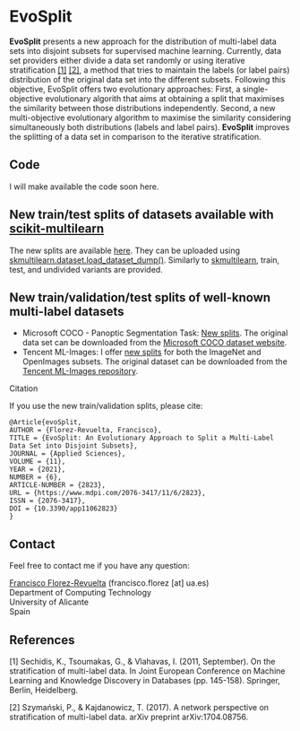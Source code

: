 # EvoSplit

**EvoSplit** presents a new approach for the distribution of multi-label data sets into disjoint subsets for supervised machine learning. Currently, data set providers either divide a data set randomly or using iterative stratification [[1]](#1) [[2]](#2), a method that tries to maintain the labels (or label pairs) distribution of the original data set into the different subsets. Following this objective, EvoSplit offers two evolutionary approaches: First, a single-objective evolutionary algorith that aims at obtaining a split that maximises the similarity between those distributions independently. Second, a new multi-objective evolutionary algorithm to maximise the similarity considering simultaneously both distributions (labels and label pairs). **EvoSplit** improves the splitting of a data set in comparison to the iterative stratification.

## Code

I will make available the code soon here.

## New train/test splits of datasets available with [scikit-multilearn](http://scikit.ml/)

The new splits are available [here](https://drive.google.com/drive/folders/161X_IV4AamqK2nrHGcCvkvRc6dLlpfk8?usp=sharing). They can be uploaded using [skmultilearn.dataset.load_dataset_dump()](http://scikit.ml/api/skmultilearn.dataset.html). Similarly to [skmultilearn](http://scikit.ml/datasets.html), train, test, and undivided variants are provided. 

## New train/validation/test splits of well-known multi-label datasets

* Microsoft COCO - Panoptic Segmentation Task: [New splits](https://drive.google.com/drive/folders/1MzD2JbFWKe0jHSQJtMYxDf-kUgURrr3r?usp=sharing). The original data set can be downloaded from the [Microsoft COCO dataset website](https://cocodataset.org/#download).
* Tencent ML-Images: I offer [new splits](https://drive.google.com/drive/folders/1GsEbwfQmVEIKKF06QiFWggCnm9Elef3i?usp=sharing) for both the ImageNet and OpenImages subsets. The original dataset can be downloaded from the [Tencent ML-Images repository](https://github.com/Tencent/tencent-ml-images).

Citation

If you use the new train/validation splits, please cite:

```
@Article{evoSplit,
AUTHOR = {Florez-Revuelta, Francisco},
TITLE = {EvoSplit: An Evolutionary Approach to Split a Multi-Label Data Set into Disjoint Subsets},
JOURNAL = {Applied Sciences},
VOLUME = {11},
YEAR = {2021},
NUMBER = {6},
ARTICLE-NUMBER = {2823},
URL = {https://www.mdpi.com/2076-3417/11/6/2823},
ISSN = {2076-3417},
DOI = {10.3390/app11062823}
}

```

## Contact

Feel free to contact me if you have any question:

[Francisco Florez-Revuelta](https://www.dtic.ua.es/~florez) (francisco.florez [at] ua.es)  
Department of Computing Technology  
University of Alicante  
Spain

## References

<a id="1">[1]</a> 
Sechidis, K., Tsoumakas, G., & Vlahavas, I. (2011, September). On the stratification of multi-label data. In Joint European Conference on Machine Learning and Knowledge Discovery in Databases (pp. 145-158). Springer, Berlin, Heidelberg.

<a id="2">[2]</a> 
Szymański, P., & Kajdanowicz, T. (2017). A network perspective on stratification of multi-label data. arXiv preprint arXiv:1704.08756.
